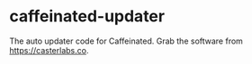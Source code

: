 # caffeinated-updater

The auto updater code for Caffeinated. Grab the software from https://casterlabs.co.
